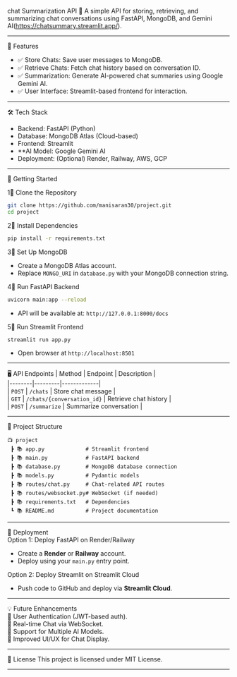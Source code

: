 chat Summarization API 🚀 
A simple API for storing, retrieving, and summarizing chat conversations using FastAPI, MongoDB, and Gemini AI(https://chatsummary.streamlit.app/).  

---

📌 Features  
- ✅ Store Chats: Save user messages to MongoDB.  
- ✅ Retrieve Chats: Fetch chat history based on conversation ID.  
- ✅ Summarization: Generate AI-powered chat summaries using Google Gemini AI.  
- ✅ User Interface: Streamlit-based frontend for interaction.  

---

🛠️ Tech Stack  
- Backend: FastAPI (Python)  
- Database: MongoDB Atlas (Cloud-based)  
- Frontend: Streamlit  
- **AI Model: Google Gemini AI  
- Deployment: (Optional) Render, Railway, AWS, GCP  

---

🚀 Getting Started  

1⃣ Clone the Repository  
```sh
git clone https://github.com/manisaran30/project.git
cd project
```

2⃣ Install Dependencies  
```sh
pip install -r requirements.txt
```

3⃣ Set Up MongoDB  
- Create a MongoDB Atlas account.  
- Replace `MONGO_URI` in `database.py` with your MongoDB connection string.  

4⃣ Run FastAPI Backend
```sh
uvicorn main:app --reload
```
- API will be available at: `http://127.0.0.1:8000/docs`

5⃣ Run Streamlit Frontend  
```sh
streamlit run app.py
```
- Open browser at `http://localhost:8501`

---
🖥️ API Endpoints
| Method | Endpoint | Description |  
|--------|---------|-------------|  
| `POST` | `/chats` | Store chat message |  
| `GET` | `/chats/{conversation_id}` | Retrieve chat history |  
| `POST` | `/summarize` | Summarize conversation |  

---
💂‍ Project Structure 
```
📺 project  
 ┣ 📚 app.py             # Streamlit frontend  
 ┣ 📚 main.py            # FastAPI backend  
 ┣ 📚 database.py        # MongoDB database connection  
 ┣ 📚 models.py          # Pydantic models  
 ┣ 📚 routes/chat.py     # Chat-related API routes  
 ┣ 📚 routes/websocket.py# WebSocket (if needed)  
 ┣ 📚 requirements.txt   # Dependencies  
 ┗ 📚 README.md          # Project documentation  
```

---

🚀 Deployment  
Option 1: Deploy FastAPI on Render/Railway  
- Create a **Render** or **Railway** account.  
- Deploy using your `main.py` entry point.  

Option 2: Deploy Streamlit on Streamlit Cloud  
- Push code to GitHub and deploy via **Streamlit Cloud**.  

---

💡 Future Enhancements  
🔹 User Authentication (JWT-based auth).  
🔹 Real-time Chat via WebSocket.  
🔹 Support for Multiple AI Models.  
🔹 Improved UI/UX for Chat Display.  

---

🐜 License
This project is licensed under MIT License.  

---

